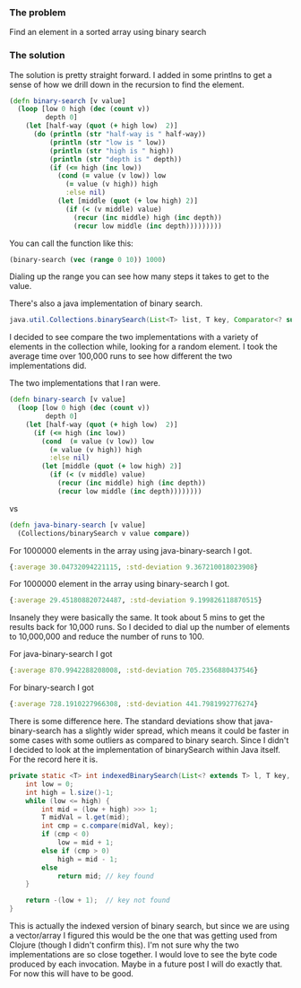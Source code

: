 ### The problem

Find an element in a sorted array using  binary search

### The solution

The solution is pretty straight forward. I added in some printlns to get a sense of how we drill down in the recursion to find the element.

```clojure
(defn binary-search [v value]
  (loop [low 0 high (dec (count v))
         depth 0]
    (let [half-way (quot (+ high low)  2)]
      (do (println (str "half-way is " half-way))
          (println (str "low is " low))
          (println (str "high is " high))
          (println (str "depth is " depth))
          (if (<= high (inc low))
            (cond (= value (v low)) low
              (= value (v high)) high
              :else nil)
            (let [middle (quot (+ low high) 2)]
              (if (< (v middle) value)
                (recur (inc middle) high (inc depth))
                (recur low middle (inc depth)))))))))
```

You can call the function like this:

```clojure
(binary-search (vec (range 0 10)) 1000)
```

Dialing up the range you can see how many steps it takes to get to the value.

There's also a java implementation of binary search.
```java
java.util.Collections.binarySearch(List<T> list, T key, Comparator<? super T> c).
```

I decided to see compare the two implementations with a variety of elements in the collection while, looking for a random element. I took the average time over 100,000 runs to see how different the two implementations did.


The two implementations that I ran were.

```clojure
(defn binary-search [v value]
  (loop [low 0 high (dec (count v))
         depth 0]
    (let [half-way (quot (+ high low)  2)]
      (if (<= high (inc low))
        (cond  (= value (v low)) low
          (= value (v high)) high
          :else nil)
        (let [middle (quot (+ low high) 2)]
          (if (< (v middle) value)
            (recur (inc middle) high (inc depth))
            (recur low middle (inc depth))))))))
```

vs

```clojure
(defn java-binary-search [v value]
  (Collections/binarySearch v value compare))
```

For 1000000 elements in the array using java-binary-search I got.

```clojure
{:average 30.04732094221115, :std-deviation 9.367210018023908}
```

For 1000000 element in the array using binary-search I got.

```clojure
{:average 29.451808820724487, :std-deviation 9.199826118870515}
```

Insanely they were basically the same. It took about 5 mins to get the results back for 10,000 runs. So I decided to dial up the number of elements to 10,000,000 and reduce the number of runs to 100.


For java-binary-search I got

```clojure
{:average 870.9942288208008, :std-deviation 705.2356880437546}
```

For binary-search I got

```clojure
{:average 728.1910227966308, :std-deviation 441.7981992776274}
```

There is some difference here. The standard deviations show that java-binary-search has a slightly wider spread, which means it could be faster in some cases with some outliers as compared to binary search. Since I didn't I decided to look at the implementation of binarySearch within Java itself. For the record here it is.

```java
private static <T> int indexedBinarySearch(List<? extends T> l, T key, Comparator<? super T> c) {
    int low = 0;
    int high = l.size()-1;
    while (low <= high) {
        int mid = (low + high) >>> 1;
        T midVal = l.get(mid);
        int cmp = c.compare(midVal, key);
        if (cmp < 0)
            low = mid + 1;
        else if (cmp > 0)
            high = mid - 1;
        else
            return mid; // key found
    }

    return -(low + 1);  // key not found
}
```

This is actually the indexed version of binary search, but since we are using a vector/array I figured this would be the one that was getting used from Clojure (though I didn't confirm this). I'm not sure why the two implementations are so close together. I would love to see the byte code produced by each invocation. Maybe in a future post I will do exactly that. For now this will have to be good.
